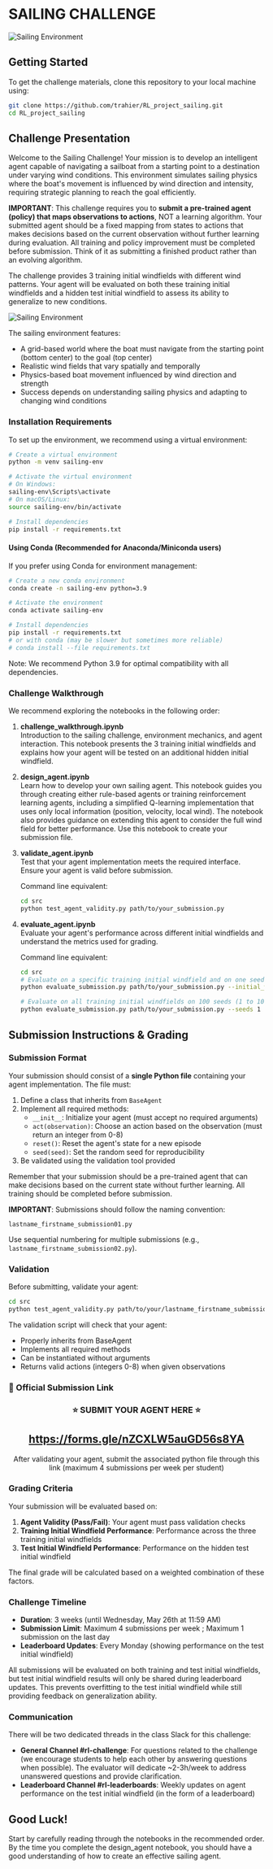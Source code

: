 # SAILING CHALLENGE

![Sailing Environment](illustration_challenge.png)

## Getting Started

To get the challenge materials, clone this repository to your local machine using:

```bash
git clone https://github.com/trahier/RL_project_sailing.git
cd RL_project_sailing
```

## Challenge Presentation

Welcome to the Sailing Challenge! Your mission is to develop an intelligent agent capable of navigating a sailboat from a starting point to a destination under varying wind conditions. This environment simulates sailing physics where the boat's movement is influenced by wind direction and intensity, requiring strategic planning to reach the goal efficiently.

**IMPORTANT**: This challenge requires you to **submit a pre-trained agent (policy) that maps observations to actions**, NOT a learning algorithm. Your submitted agent should be a fixed mapping from states to actions that makes decisions based on the current observation without further learning during evaluation. All training and policy improvement must be completed before submission. Think of it as submitting a finished product rather than an evolving algorithm.

The challenge provides 3 training initial windfields with different wind patterns. Your agent will be evaluated on both these training initial windfields and a hidden test initial windfield to assess its ability to generalize to new conditions.

![Sailing Environment](sailing_environment.png)

The sailing environment features:
- A grid-based world where the boat must navigate from the starting point (bottom center) to the goal (top center)
- Realistic wind fields that vary spatially and temporally
- Physics-based boat movement influenced by wind direction and strength
- Success depends on understanding sailing physics and adapting to changing wind conditions

### Installation Requirements

To set up the environment, we recommend using a virtual environment:

```bash
# Create a virtual environment
python -m venv sailing-env

# Activate the virtual environment
# On Windows:
sailing-env\Scripts\activate
# On macOS/Linux:
source sailing-env/bin/activate

# Install dependencies
pip install -r requirements.txt
```

#### Using Conda (Recommended for Anaconda/Miniconda users)

If you prefer using Conda for environment management:

```bash
# Create a new conda environment
conda create -n sailing-env python=3.9

# Activate the environment
conda activate sailing-env

# Install dependencies
pip install -r requirements.txt
# or with conda (may be slower but sometimes more reliable)
# conda install --file requirements.txt
```

Note: We recommend Python 3.9 for optimal compatibility with all dependencies.

### Challenge Walkthrough

We recommend exploring the notebooks in the following order:

1. **challenge_walkthrough.ipynb**  
   Introduction to the sailing challenge, environment mechanics, and agent interaction. This notebook presents the 3 training initial windfields and explains how your agent will be tested on an additional hidden initial windfield.

2. **design_agent.ipynb**  
   Learn how to develop your own sailing agent. This notebook guides you through creating either rule-based agents or training reinforcement learning agents, including a simplified Q-learning implementation that uses only local information (position, velocity, local wind). The notebook also provides guidance on extending this agent to consider the full wind field for better performance. Use this notebook to create your submission file.
   
3. **validate_agent.ipynb**  
   Test that your agent implementation meets the required interface. Ensure your agent is valid before submission.
   
   Command line equivalent:
   ```bash
   cd src
   python test_agent_validity.py path/to/your_submission.py
   ```

4. **evaluate_agent.ipynb**  
   Evaluate your agent's performance across different initial windfields and understand the metrics used for grading.
   
   Command line equivalent:
   ```bash
   cd src
   # Evaluate on a specific training initial windfield and on one seed
   python evaluate_submission.py path/to/your_submission.py --initial_windfield training_1 --seeds 42
   
   # Evaluate on all training initial windfields on 100 seeds (1 to 100)
   python evaluate_submission.py path/to/your_submission.py --seeds 1 --num-seeds 100
   ```

## Submission Instructions & Grading

### Submission Format

Your submission should consist of a **single Python file** containing your agent implementation. The file must:

1. Define a class that inherits from `BaseAgent`
2. Implement all required methods: 
   - `__init__`: Initialize your agent (must accept no required arguments)
   - `act(observation)`: Choose an action based on the observation (must return an integer from 0-8)
   - `reset()`: Reset the agent's state for a new episode
   - `seed(seed)`: Set the random seed for reproducibility
3. Be validated using the validation tool provided

Remember that your submission should be a pre-trained agent that can make decisions based on the current state without further learning. All training should be completed before submission.

**IMPORTANT**: Submissions should follow the naming convention:
```
lastname_firstname_submission01.py
```
Use sequential numbering for multiple submissions (e.g., `lastname_firstname_submission02.py`).

### Validation

Before submitting, validate your agent:

```bash
cd src
python test_agent_validity.py path/to/your/lastname_firstname_submission01.py
```

The validation script will check that your agent:
- Properly inherits from BaseAgent
- Implements all required methods
- Can be instantiated without arguments
- Returns valid actions (integers 0-8) when given observations

### 📝 Official Submission Link

<div align="center">
<h3>⭐ SUBMIT YOUR AGENT HERE ⭐</h3>
<h2><a href="https://forms.gle/nZCXLW5auGD56s8YA">https://forms.gle/nZCXLW5auGD56s8YA</a></h2>
<p>After validating your agent, submit the associated python file through this link (maximum 4 submissions per week per student)</p>
</div>

### Grading Criteria

Your submission will be evaluated based on:

1. **Agent Validity (Pass/Fail)**: Your agent must pass validation checks
2. **Training Initial Windfield Performance**: Performance across the three training initial windfields
3. **Test Initial Windfield Performance**: Performance on the hidden test initial windfield

The final grade will be calculated based on a weighted combination of these factors.

### Challenge Timeline

- **Duration**: 3 weeks (until Wednesday, May 26th at 11:59 AM)
- **Submission Limit**: Maximum 4 submissions per week ; Maximum 1 submission on the last day
- **Leaderboard Updates**: Every Monday (showing performance on the test initial windfield)

All submissions will be evaluated on both training and test initial windfields, but test initial windfield results will only be shared during leaderboard updates. This prevents overfitting to the test initial windfield while still providing feedback on generalization ability.

### Communication

There will be two dedicated threads in the class Slack for this challenge:
- **General Channel #rl-challenge**: For questions related to the challenge (we encourage students to help each other by answering questions when possible). The evaluator will dedicate ~2-3h/week to address unanswered questions and provide clarification.
- **Leaderboard Channel #rl-leaderboards**: Weekly updates on agent performance on the test initial windfield (in the form of a leaderboard)

## Good Luck!

Start by carefully reading through the notebooks in the recommended order. By the time you complete the design_agent notebook, you should have a good understanding of how to create an effective sailing agent.
